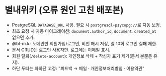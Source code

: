 # 별내위키 (오류 원인 고친 배포본)
- PostgreSQL `DATABASE_URL` 사용. 필요 시 `postgresql+psycopg://`로 자동 보정.
- 최초 요청 시 자동 마이그레이션: `document.author_id`, `document.created_at` 없으면 추가.
- @bl-m.kr 도메인만 회원가입/로그인, 비번 해시 저장, 일 10회 로그인 실패 제한.
- 문서 CRUD는 로그인 사용자만. 로그에는 이메일 표시.
- 회원 탈퇴(`/delete-account`): 개인정보 삭제 + 작성자 표기 제거(문서 본문은 유지).
- 하단 푸터는 좌하단 고정: "피드백 → 메일 · 개인정보처리방침 · 이용약관"
